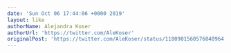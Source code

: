 ```yaml
---
date: 'Sun Oct 06 17:44:06 +0000 2019'
layout: like
authorName: Alejandra Koser
authorUrl: 'https://twitter.com/AleKoser'
originalPost: 'https://twitter.com/AleKoser/status/1180901560576040964'
---
```

